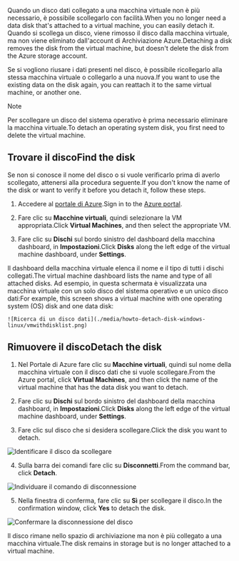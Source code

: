 <span data-ttu-id="0c289-101">Quando un disco dati collegato a una macchina virtuale non è più necessario, è possibile scollegarlo con facilità.</span><span class="sxs-lookup"><span data-stu-id="0c289-101">When you no longer need a data disk that's attached to a virtual machine, you can easily detach it.</span></span> <span data-ttu-id="0c289-102">Quando si scollega un disco, viene rimosso il disco dalla macchina virtuale, ma non viene eliminato dall'account di Archiviazione Azure.</span><span class="sxs-lookup"><span data-stu-id="0c289-102">Detaching a disk removes the disk from the virtual machine, but doesn't delete the disk from the Azure storage account.</span></span>

<span data-ttu-id="0c289-103">Se si vogliono riusare i dati presenti nel disco, è possibile ricollegarlo alla stessa macchina virtuale o collegarlo a una nuova.</span><span class="sxs-lookup"><span data-stu-id="0c289-103">If you want to use the existing data on the disk again, you can reattach it to the same virtual machine, or another one.</span></span>  

> [!NOTE]
> <span data-ttu-id="0c289-104">Per scollegare un disco del sistema operativo è prima necessario eliminare la macchina virtuale.</span><span class="sxs-lookup"><span data-stu-id="0c289-104">To detach an operating system disk, you first need to delete the virtual machine.</span></span>
>

## <a name="find-the-disk"></a><span data-ttu-id="0c289-105">Trovare il disco</span><span class="sxs-lookup"><span data-stu-id="0c289-105">Find the disk</span></span>
<span data-ttu-id="0c289-106">Se non si conosce il nome del disco o si vuole verificarlo prima di averlo scollegato, attenersi alla procedura seguente.</span><span class="sxs-lookup"><span data-stu-id="0c289-106">If you don't know the name of the disk or want to verify it before you detach it, follow these steps.</span></span>

1. <span data-ttu-id="0c289-107">Accedere al [portale di Azure](https://portal.azure.com).</span><span class="sxs-lookup"><span data-stu-id="0c289-107">Sign in to the [Azure portal](https://portal.azure.com).</span></span>

2. <span data-ttu-id="0c289-108">Fare clic su **Macchine virtuali**, quindi selezionare la VM appropriata.</span><span class="sxs-lookup"><span data-stu-id="0c289-108">Click **Virtual Machines**, and then select the appropriate VM.</span></span>

3. <span data-ttu-id="0c289-109">Fare clic su **Dischi** sul bordo sinistro del dashboard della macchina dashboard, in **Impostazioni**.</span><span class="sxs-lookup"><span data-stu-id="0c289-109">Click **Disks** along the left edge of the virtual machine dashboard, under **Settings**.</span></span>

 <span data-ttu-id="0c289-110">Il dashboard della macchina virtuale elenca il nome e il tipo di tutti i dischi collegati.</span><span class="sxs-lookup"><span data-stu-id="0c289-110">The virtual machine dashboard lists the name and type of all attached disks.</span></span> <span data-ttu-id="0c289-111">Ad esempio, in questa schermata è visualizzata una macchina virtuale con un solo disco del sistema operativo e un unico disco dati:</span><span class="sxs-lookup"><span data-stu-id="0c289-111">For example, this screen shows a virtual machine with one operating system (OS) disk and one data disk:</span></span>

    ![Ricerca di un disco dati](./media/howto-detach-disk-windows-linux/vmwithdisklist.png)

## <a name="detach-the-disk"></a><span data-ttu-id="0c289-113">Rimuovere il disco</span><span class="sxs-lookup"><span data-stu-id="0c289-113">Detach the disk</span></span>
1. <span data-ttu-id="0c289-114">Nel Portale di Azure fare clic su **Macchine virtuali**, quindi sul nome della macchina virtuale con il disco dati che si vuole scollegare.</span><span class="sxs-lookup"><span data-stu-id="0c289-114">From the Azure portal, click **Virtual Machines**, and then click the name of the virtual machine that has the data disk you want to detach.</span></span>

2. <span data-ttu-id="0c289-115">Fare clic su **Dischi** sul bordo sinistro del dashboard della macchina dashboard, in **Impostazioni**.</span><span class="sxs-lookup"><span data-stu-id="0c289-115">Click **Disks** along the left edge of the virtual machine dashboard, under **Settings**.</span></span>

3. <span data-ttu-id="0c289-116">Fare clic sul disco che si desidera scollegare.</span><span class="sxs-lookup"><span data-stu-id="0c289-116">Click the disk you want to detach.</span></span>

  ![Identificare il disco da scollegare](./media/howto-detach-disk-windows-linux/disklist.png)

4. <span data-ttu-id="0c289-118">Sulla barra dei comandi fare clic su **Disconnetti**.</span><span class="sxs-lookup"><span data-stu-id="0c289-118">From the command bar, click **Detach**.</span></span>

  ![Individuare il comando di disconnessione](./media/howto-detach-disk-windows-linux/diskdetachcommand.png)

5. <span data-ttu-id="0c289-120">Nella finestra di conferma, fare clic su **Sì** per scollegare il disco.</span><span class="sxs-lookup"><span data-stu-id="0c289-120">In the confirmation window, click **Yes** to detach the disk.</span></span>

  ![Confermare la disconnessione del disco](./media/howto-detach-disk-windows-linux/confirmdetach.png)

<span data-ttu-id="0c289-122">Il disco rimane nello spazio di archiviazione ma non è più collegato a una macchina virtuale.</span><span class="sxs-lookup"><span data-stu-id="0c289-122">The disk remains in storage but is no longer attached to a virtual machine.</span></span>
